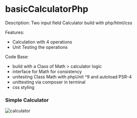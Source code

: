 # basicCalculatorPhp

Description:
Two input field Calculator build with php/html/css

Features:
- Calculation with 4 operations
- Unit Testing the operations

Code Base:
- build with a Class of Math > calculator logic
- interface for Math for consistency
- unitesting Class Math with phpUnit ^9 and autoload PSR-4
- unittesting via composer in terminal
- css styling

### Simple Calculator

![calculator](https://github.com/gmzln/assets/blob/main/php%20calculator)
